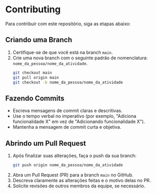 # Contributing

Para contribuir com este repositório, siga as etapas abaixo:

## Criando uma Branch

1. Certifique-se de que você está na branch `main`.
2. Crie uma nova branch com o seguinte padrão de nomenclatura: `nome_da_pessoa/nome_da_atividade`.
   ```bash
   git checkout main
   git pull origin main
   git checkout -b nome_da_pessoa/nome_da_atividade
   ```

## Fazendo Commits

- Escreva mensagens de commit claras e descritivas.
- Use o tempo verbal no imperativo (por exemplo, "Adiciona funcionalidade X" em vez de "Adicionando funcionalidade X").
- Mantenha a mensagem de commit curta e objetiva.

## Abrindo um Pull Request

1. Após finalizar suas alterações, faça o push da sua branch:
   ```bash
   git push origin nome_da_pessoa/nome_da_atividade
   ```
2. Abra um Pull Request (PR) para a branch `main` no GitHub.
3. Descreva claramente as alterações feitas e o motivo delas no PR.
4. Solicite revisões de outros membros da equipe, se necessário.

